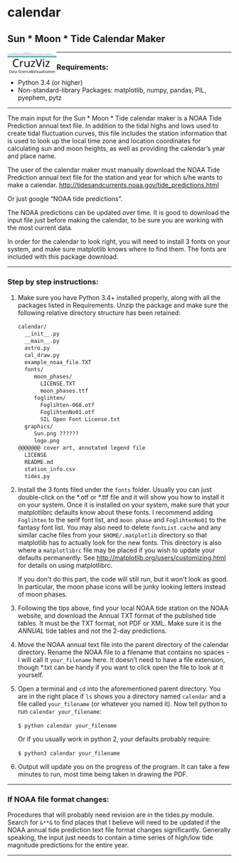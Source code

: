 # calendar
## Sun * Moon * Tide Calendar Maker

<a href="http://cruzviz.com/"><img src="https://github.com/cruzviz/calendar/blob/master/graphics/logo_details.svg" align="left" height="48"></a>

----------------------

### Requirements:
- Python 3.4 (or higher)
- Non-standard-library Packages: matplotlib, numpy, pandas, PIL, pyephem, pytz
 
----------------------

The main input for the Sun * Moon * Tide calendar maker is a NOAA Tide Prediction annual text file. In addition to the tidal highs and lows used to create tidal fluctuation curves, this file includes the station information that is used to look up the local time zone and location coordinates for calculating sun and moon heights, as well as providing the calendar’s year and place name.

The user of the calendar maker must manually download the NOAA Tide Prediction annual text file for the station and year for which s/he wants to make a calendar. 
http://tidesandcurrents.noaa.gov/tide_predictions.html

Or just google “NOAA tide predictions”.

The NOAA predictions can be updated over time. It is good to download the input file just before making the calendar, to be sure you are working with the most current data.

In order for the calendar to look right, you will need to install 3 fonts on your system, and make sure matplotlib knows where to find them. The fonts are included with this package download.

-------------

### Step by step instructions:

1. Make sure you have Python 3.4+ installed properly, along with all the packages listed in Requirements. Unzip the package and make sure the following relative directory structure has been retained:
   ```
   calendar/
     __init__.py
     __main__.py
     astro.py
     cal_draw.py
     example_noaa_file.TXT
     fonts/
        moon_phases/
          LICENSE.TXT
          moon_phases.ttf
        foglihten/
          Foglihten-068.otf
          FoglihtenNo01.otf
          SIL Open Font License.txt
     graphics/
        Sun.png ??????
        logo.png
   @@@@@@@ cover art, annotated legend file
     LICENSE
     README.md
     station_info.csv
     tides.py
   ```

2. Install the 3 fonts filed under the `fonts` folder. Usually you can just double-click on the \*.otf or \*.ttf file and it will show you how to install it on your system. Once it is installed on your system, make sure that your matplotlibrc defaults know about these fonts. I recommend adding `Foglihten` to the serif font list, and `moon phase` and `FoglihtenNo01` to the fantasy font list. You may also need to delete `fontList.cache` and any similar cache files from your `$HOME/.matplotlib` directory so that matplotlib has to actually look for the new fonts. This directory is also where a `matplotlibrc` file may be placed if you wish to update your defaults permanently. See http://matplotlib.org/users/customizing.html for details on using matplotlibrc.

   If you don't do this part, the code will still run, but it won't look as good. In particular, the moon phase icons will be junky looking letters instead of moon phases.


3. Following the tips above, find your local NOAA tide station on the NOAA website, and download the Annual TXT format of the published tide tables. It must be the TXT format, not PDF or XML. Make sure it is the *ANNUAL* tide tables and not the 2-day predictions.

2. Move the NOAA annual text file into the parent directory of the calendar directory. Rename the NOAA file to a filename that contains no spaces - I will call it `your_filename` here. It doesn’t need to have a file extension, though \*.txt can be handy if you want to click open the file to look at it yourself.

3. Open a terminal and `cd` into the aforementioned parent directory. You are in the right place if `ls` shows you a directory named `calendar` and a file called `your_filename` (or whatever you named it). Now tell python to run `calendar your_filename`:

   `$ python calendar your_filename`

   Or if you usually work in python 2, your defaults probably require:

   `$ python3 calendar your_filename`

4. Output will update you on the progress of the program. It can take a few minutes to run, most time being taken in drawing the PDF.

--------
### If NOAA file format changes:

Procedures that will probably need revision are in the tides.py module. Search for `&**&` to find places that I believe will need to be updated if the NOAA annual tide prediction text file format changes significantly. Generally speaking, the input just needs to contain a time series of high/low tide magnitude predictions for the entire year.

---------
